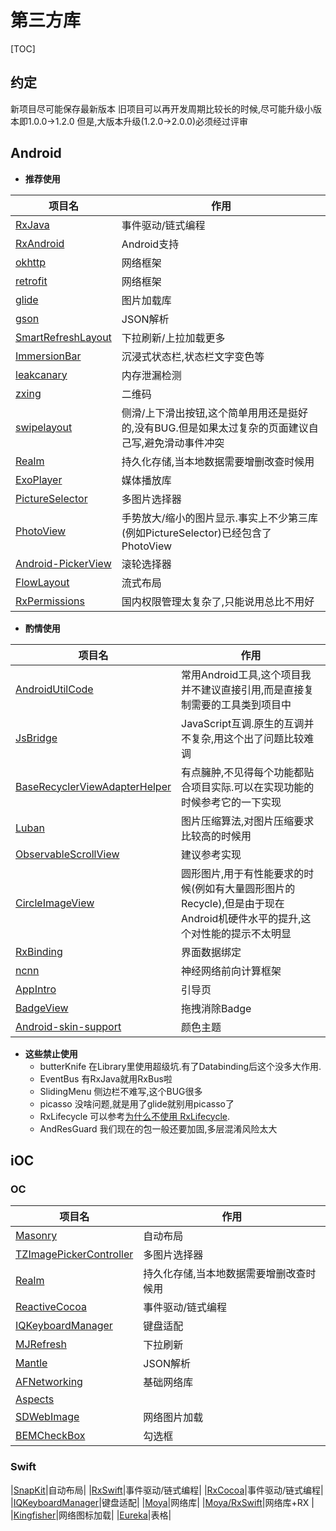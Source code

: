 # 第三方库
[TOC]
## 约定
新项目尽可能保存最新版本
旧项目可以再开发周期比较长的时候,尽可能升级小版本即1.0.0->1.2.0
但是,大版本升级(1.2.0->2.0.0)必须经过评审
## Android
- **推荐使用**

| 项目名 | 作用 |
| ------ | ------ |
|[RxJava](https://github.com/ReactiveX/RxJava)| 事件驱动/链式编程|
|[RxAndroid](https://github.com/ReactiveX/RxAndroid)|Android支持|
|[okhttp](https://github.com/square/okhttp)|网络框架|
|[retrofit](https://github.com/square/retrofit)|网络框架|
|[glide](https://github.com/bumptech/glide)|图片加载库|
|[gson](https://github.com/google/gson)|JSON解析|
|[SmartRefreshLayout](https://github.com/scwang90/SmartRefreshLayout)|下拉刷新/上拉加载更多|
|[ImmersionBar](https://github.com/gyf-dev/ImmersionBar)|沉浸式状态栏,状态栏文字变色等|
|[leakcanary](https://github.com/square/leakcanary)|内存泄漏检测|
|[zxing](https://github.com/zxing/zxing)|二维码|
|[swipelayout](https://github.com/daimajia/AndroidSwipeLayout)|侧滑/上下滑出按钮,这个简单用用还是挺好的,没有BUG.但是如果太过复杂的页面建议自己写,避免滑动事件冲突|
|[Realm](https://github.com/realm/realm-java)|持久化存储,当本地数据需要增删改查时候用|
|[ExoPlayer](https://github.com/google/ExoPlayer)|媒体播放库|
|[PictureSelector](https://github.com/search?o=desc&p=18&q=android&s=stars&type=Repositories)|多图片选择器|
|[PhotoView](https://github.com/chrisbanes/PhotoView)|手势放大/缩小的图片显示.事实上不少第三库(例如PictureSelector)已经包含了PhotoView|
|[Android-PickerView](https://github.com/Bigkoo/Android-PickerView)|滚轮选择器|
|[FlowLayout](https://github.com/hongyangAndroid/FlowLayout)|流式布局|
|[RxPermissions](https://github.com/tbruyelle/RxPermissions)|国内权限管理太复杂了,只能说用总比不用好|
- **酌情使用**
 
| 项目名 | 作用 |
| ------ | ------ |
|[AndroidUtilCode](https://github.com/Blankj/AndroidUtilCode/blob/master/utilcode/README-CN.md)|常用Android工具,这个项目我并不建议直接引用,而是直接复制需要的工具类到项目中|
|[JsBridge](https://github.com/lzyzsd/JsBridge)|JavaScript互调.原生的互调并不复杂,用这个出了问题比较难调||
|[BaseRecyclerViewAdapterHelper](https://github.com/CymChad/BaseRecyclerViewAdapterHelper)|有点臃肿,不见得每个功能都贴合项目实际.可以在实现功能的时候参考它的一下实现|
|[Luban](https://github.com/Curzibn/Luban)|图片压缩算法,对图片压缩要求比较高的时候用|
|[ObservableScrollView](https://github.com/ksoichiro/Android-ObservableScrollView)|建议参考实现|
|[CircleImageView](https://github.com/hdodenhof/CircleImageView)|圆形图片,用于有性能要求的时候(例如有大量圆形图片的Recycle),但是由于现在Android机硬件水平的提升,这个对性能的提示不太明显|
[RxBinding](https://github.com/JakeWharton/RxBinding)|界面数据绑定|
|[ncnn](https://github.com/Tencent/ncnn)|神经网络前向计算框架|
|[AppIntro](https://github.com/AppIntro/AppIntro)|引导页|
|[BadgeView](https://github.com/qstumn/BadgeView)|拖拽消除Badge|
|[Android-skin-support](https://github.com/ximsfei/Android-skin-support)|颜色主题|


- **这些禁止使用**
    - butterKnife 在Library里使用超级坑.有了Databinding后这个没多大作用.
    - EventBus 有RxJava就用RxBus啦
    - SlidingMenu 侧边栏不难写,这个BUG很多
    - picasso 没啥问题,就是用了glide就别用picasso了
    - RxLifecycle 可以参考[为什么不使用 RxLifecycle](https://www.jianshu.com/p/6627e97eba8d).
    - AndResGuard 我们现在的包一般还要加固,多层混淆风险太大

## iOC 
### OC
| 项目名 | 作用 |
| ------ | ------ |
|[Masonry]()|自动布局|
|[TZImagePickerController]()|多图片选择器|
|[Realm]()|持久化存储,当本地数据需要增删改查时候用|
|[ReactiveCocoa]()|事件驱动/链式编程|
|[IQKeyboardManager]()|键盘适配|
|[MJRefresh]()|下拉刷新|
|[Mantle]()|JSON解析|
|[AFNetworking]()|基础网络库|
|[Aspects]()||
|[SDWebImage]()|网络图片加载|
|[BEMCheckBox]()|勾选框|

### Swift
|[SnapKit]()|自动布局|
|[RxSwift]()|事件驱动/链式编程|
|[RxCocoa]()|事件驱动/链式编程|
|[IQKeyboardManager]()|键盘适配|
|[Moya]()|网络库|
|[Moya/RxSwift]()|网络库+RX |
|[Kingfisher]()|网络图标加载|
|[Eureka]()|表格|
